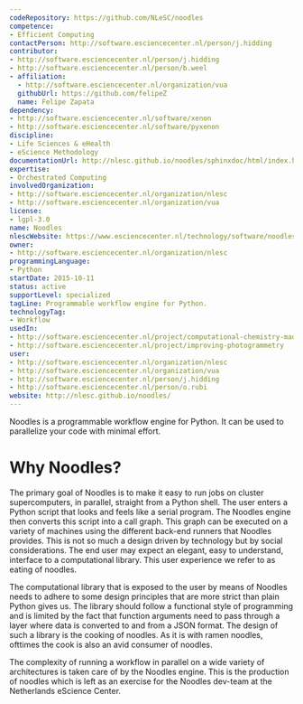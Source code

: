 ```yaml
---
codeRepository: https://github.com/NLeSC/noodles
competence:
- Efficient Computing
contactPerson: http://software.esciencecenter.nl/person/j.hidding
contributor:
- http://software.esciencecenter.nl/person/j.hidding
- http://software.esciencecenter.nl/person/b.weel
- affiliation:
  - http://software.esciencecenter.nl/organization/vua
  githubUrl: https://github.com/felipeZ
  name: Felipe Zapata
dependency:
- http://software.esciencecenter.nl/software/xenon
- http://software.esciencecenter.nl/software/pyxenon
discipline:
- Life Sciences & eHealth
- eScience Methodology
documentationUrl: http://nlesc.github.io/noodles/sphinxdoc/html/index.html
expertise:
- Orchestrated Computing
involvedOrganization:
- http://software.esciencecenter.nl/organization/nlesc
- http://software.esciencecenter.nl/organization/vua
license:
- lgpl-3.0
name: Noodles
nlescWebsite: https://www.esciencecenter.nl/technology/software/noodles
owner:
- http://software.esciencecenter.nl/organization/nlesc
programmingLanguage:
- Python
startDate: 2015-10-11
status: active
supportLevel: specialized
tagLine: Programmable workflow engine for Python.
technologyTag:
- Workflow
usedIn:
- http://software.esciencecenter.nl/project/computational-chemistry-made-easy
- http://software.esciencecenter.nl/project/improving-photogrammetry
user:
- http://software.esciencecenter.nl/organization/nlesc
- http://software.esciencecenter.nl/organization/vua
- http://software.esciencecenter.nl/person/j.hidding
- http://software.esciencecenter.nl/person/o.rubi
website: http://nlesc.github.io/noodles/
---
```

Noodles is a programmable workflow engine for Python. It can be used to parallelize your code with minimal effort.

# Why Noodles?

The primary goal of Noodles is to make it easy to run jobs on cluster supercomputers, in parallel, straight from a Python shell. The user enters a Python script that looks and feels like a serial program. The Noodles engine then converts this script into a call graph. This graph can be executed on a variety of machines using the different back-end runners that Noodles provides. This is not so much a design driven by technology but by social considerations. The end user may expect an elegant, easy to understand, interface to a computational library. This user experience we refer to as eating of noodles.

The computational library that is exposed to the user by means of Noodles needs to adhere to some design principles that are more strict than plain Python gives us. The library should follow a functional style of programming and is limited by the fact that function arguments need to pass through a layer where data is converted to and from a JSON format. The design of such a library is the cooking of noodles. As it is with ramen noodles, ofttimes the cook is also an avid consumer of noodles.

The complexity of running a workflow in parallel on a wide variety of architectures is taken care of by the Noodles engine. This is the production of noodles which is left as an exercise for the Noodles dev-team at the Netherlands eScience Center.
